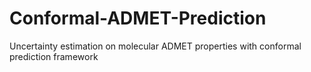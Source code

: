 # Conformal-ADMET-Prediction
Uncertainty estimation on molecular ADMET properties with conformal prediction framework
